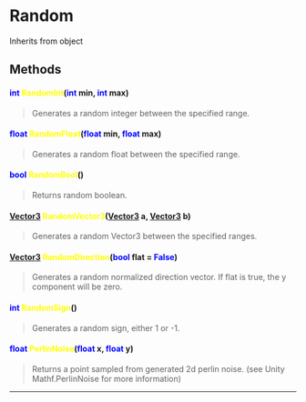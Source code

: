 # Random
Inherits from object
## Methods
#### <span style="color:blue;">int</span> <span style="color:yellow;">RandomInt</span>(<span style="color:blue;">int</span> min, <span style="color:blue;">int</span> max)
> Generates a random integer between the specified range.
#### <span style="color:blue;">float</span> <span style="color:yellow;">RandomFloat</span>(<span style="color:blue;">float</span> min, <span style="color:blue;">float</span> max)
> Generates a random float between the specified range.
#### <span style="color:blue;">bool</span> <span style="color:yellow;">RandomBool</span>()
> Returns random boolean.
#### <span style="color:blue;">[Vector3](../objects/Vector3.md)</span> <span style="color:yellow;">RandomVector3</span>(<span style="color:blue;">[Vector3](../objects/Vector3.md)</span> a, <span style="color:blue;">[Vector3](../objects/Vector3.md)</span> b)
> Generates a random Vector3 between the specified ranges.
#### <span style="color:blue;">[Vector3](../objects/Vector3.md)</span> <span style="color:yellow;">RandomDirection</span>(<span style="color:blue;">bool</span> flat = <span style="color:blue;">False</span>)
> Generates a random normalized direction vector. If flat is true, the y component will be zero.
#### <span style="color:blue;">int</span> <span style="color:yellow;">RandomSign</span>()
> Generates a random sign, either 1 or -1.
#### <span style="color:blue;">float</span> <span style="color:yellow;">PerlinNoise</span>(<span style="color:blue;">float</span> x, <span style="color:blue;">float</span> y)
> Returns a point sampled from generated 2d perlin noise. (see Unity Mathf.PerlinNoise for more information)

---

